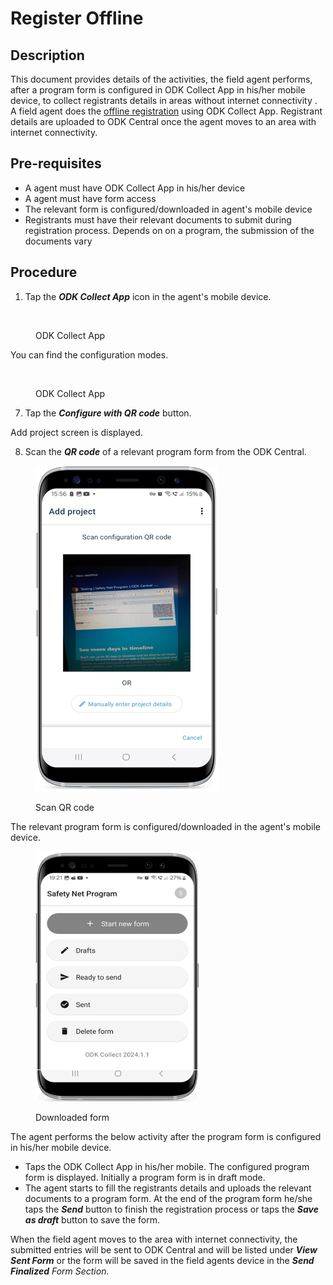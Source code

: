 # Register Offline

## Description

This document provides details of the activities, the field agent performs, after a program form is configured in ODK Collect App in his/her mobile device, to collect registrants details in areas without internet connectivity . A field agent does the [offline registration](https://github.com/OpenG2P/openg2p-documentation/blob/1.2.1/secure-registry/registration-methods/offline-registration.md) using ODK Collect App. Registrant details are uploaded to ODK Central once the agent moves to an area with internet connectivity.

## Pre-requisites

* A agent must have ODK Collect App in his/her device
* A agent must have form access
* The relevant form is configured/downloaded in agent's mobile device
* Registrants must have their relevant documents to submit during registration process. Depends on on a program, the submission of the documents vary

## Procedure

1. Tap the _**ODK Collect App**_ icon in the agent's mobile device.

<figure><img src="broken-reference" alt=""><figcaption><p>ODK Collect App</p></figcaption></figure>

You can find the configuration modes.

<figure><img src="broken-reference" alt=""><figcaption><p>ODK Collect App</p></figcaption></figure>

7. Tap the _**Configure with QR code**_ button.

Add project screen is displayed.

8. Scan the _**QR code**_ of a relevant program form from the ODK Central.

<figure><img src="../../../.gitbook/assets/qr-code-scan.png" alt=""><figcaption><p>Scan QR code</p></figcaption></figure>

The relevant program form is configured/downloaded in the agent's mobile device.

<figure><img src="../../../.gitbook/assets/start-new-form-safety-net-program.png" alt=""><figcaption><p>Downloaded form</p></figcaption></figure>

The agent performs the below activity after the program form is configured in his/her mobile device.

* Taps the ODK Collect App in his/her mobile. The configured program form is displayed. Initially a program form is in draft mode.&#x20;
* The agent starts to fill the registrants details and uploads the relevant documents to a program form.  At the end of the program form he/she taps the _**Send**_ button to finish the registration process or taps the _**Save as draft**_ button to save the form.

When the field agent moves to the area with internet connectivity, the submitted entries will be sent to ODK Central and will be listed under _**View Sent Form**_ or the form will be saved in the field agents device in the _**Send Finalized** Form Section._
